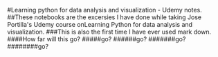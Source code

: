 #Learning python for data analysis and visualization - Udemy notes.
##These notebooks are the excersies I have done while taking Jose Portilla's Udemy course onLearning Python for data analysis and visualization. 
###This is also the first time I have ever used mark down.
####How far will this go?
#####go?
######go?
#######go?
########go?
